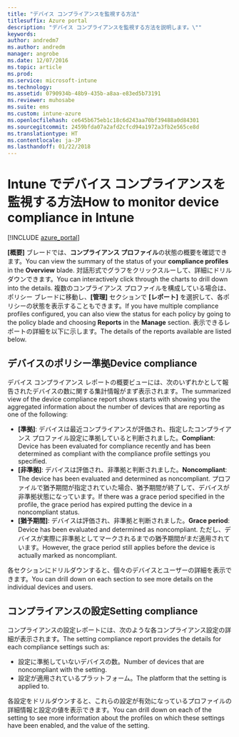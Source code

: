 ```yaml
---
title: "デバイス コンプライアンスを監視する方法"
titlesuffix: Azure portal
description: "デバイス コンプライアンスを監視する方法を説明します。\""
keywords: 
author: andredm7
ms.author: andredm
manager: angrobe
ms.date: 12/07/2016
ms.topic: article
ms.prod: 
ms.service: microsoft-intune
ms.technology: 
ms.assetid: 0790934b-48b9-435b-a8aa-e83ed5b73191
ms.reviewer: muhosabe
ms.suite: ems
ms.custom: intune-azure
ms.openlocfilehash: ce645b675eb1c18c6d243aa70bf39488a0d84301
ms.sourcegitcommit: 2459bfda07a2afd2cfcd94a1972a3fb2e565ce8d
ms.translationtype: HT
ms.contentlocale: ja-JP
ms.lasthandoff: 01/22/2018
---
```

# <a name="how-to-monitor-device-compliance-in-intune"></a><span data-ttu-id="3a0c6-103">Intune でデバイス コンプライアンスを監視する方法</span><span class="sxs-lookup"><span data-stu-id="3a0c6-103">How to monitor device compliance in Intune</span></span>

[!INCLUDE [azure_portal](./includes/azure_portal.md)]

<span data-ttu-id="3a0c6-104">**[概要]** ブレードでは、**コンプライアンス プロファイル**の状態の概要を確認できます。</span><span class="sxs-lookup"><span data-stu-id="3a0c6-104">You can view the summary of the status of your **compliance profiles** in the **Overview** blade.</span></span>
<span data-ttu-id="3a0c6-105">対話形式でグラフをクリックスルーして、詳細にドリルダウンできます。</span><span class="sxs-lookup"><span data-stu-id="3a0c6-105">You can interactively click through the charts to drill down into the details.</span></span> <span data-ttu-id="3a0c6-106">複数のコンプライアンス プロファイルを構成している場合は、ポリシー ブレードに移動し、**[管理]** セクションで **[レポート]** を選択して、各ポリシーの状態を表示することもできます。</span><span class="sxs-lookup"><span data-stu-id="3a0c6-106">If you have multiple compliance profiles configured, you can also view the status for each policy by going to the policy blade and choosing **Reports** in the **Manage** section.</span></span>  <span data-ttu-id="3a0c6-107">表示できるレポートの詳細を以下に示します。</span><span class="sxs-lookup"><span data-stu-id="3a0c6-107">The details of the reports available are listed below.</span></span>

##  <a name="device-compliance"></a><span data-ttu-id="3a0c6-108">デバイスのポリシー準拠</span><span class="sxs-lookup"><span data-stu-id="3a0c6-108">Device compliance</span></span>

<span data-ttu-id="3a0c6-109">デバイス コンプライアンス レポートの概要ビューには、次のいずれかとして報告されたデバイスの数に関する集計情報がまず表示されます。</span><span class="sxs-lookup"><span data-stu-id="3a0c6-109">The summarized view of the device compliance report shows starts with showing you the aggregated information about the number of devices that are reporting as one of the following:</span></span>

- <span data-ttu-id="3a0c6-110">**[準拠]**: デバイスは最近コンプライアンスが評価され、指定したコンプライアンス プロファイル設定に準拠していると判断されました。</span><span class="sxs-lookup"><span data-stu-id="3a0c6-110">**Compliant**: Device has been evaluated for compliance recently and has been determined as compliant with the compliance profile settings you specified.</span></span>
- <span data-ttu-id="3a0c6-111">**[非準拠]**: デバイスは評価され、非準拠と判断されました。</span><span class="sxs-lookup"><span data-stu-id="3a0c6-111">**Noncompliant**: The device has been evaluated and determined as noncompliant.</span></span>  <span data-ttu-id="3a0c6-112">プロファイルで猶予期間が指定されていた場合、猶予期間が終了して、デバイスが非準拠状態になっています。</span><span class="sxs-lookup"><span data-stu-id="3a0c6-112">If there was a grace period specified in the profile, the grace period has expired putting the device in a noncompliant status.</span></span>
- <span data-ttu-id="3a0c6-113">**[猶予期間]**: デバイスは評価され、非準拠と判断されました。</span><span class="sxs-lookup"><span data-stu-id="3a0c6-113">**Grace period**: Device has been evaluated and determined as noncompliant.</span></span> <span data-ttu-id="3a0c6-114">ただし、デバイスが実際に非準拠としてマークされるまでの猶予期間がまだ適用されています。</span><span class="sxs-lookup"><span data-stu-id="3a0c6-114">However, the grace period still applies before the device is actually marked as noncompliant.</span></span>

<span data-ttu-id="3a0c6-115">各セクションにドリルダウンすると、個々のデバイスとユーザーの詳細を表示できます。</span><span class="sxs-lookup"><span data-stu-id="3a0c6-115">You can drill down on each section to see more details on the individual devices and users.</span></span>

## <a name="setting-compliance"></a><span data-ttu-id="3a0c6-116">コンプライアンスの設定</span><span class="sxs-lookup"><span data-stu-id="3a0c6-116">Setting compliance</span></span>

<span data-ttu-id="3a0c6-117">コンプライアンスの設定レポートには、次のような各コンプライアンス設定の詳細が表示されます。</span><span class="sxs-lookup"><span data-stu-id="3a0c6-117">The setting compliance report provides the details for each compliance settings such as:</span></span>

- <span data-ttu-id="3a0c6-118">設定に準拠していないデバイスの数。</span><span class="sxs-lookup"><span data-stu-id="3a0c6-118">Number of devices that are noncompliant with the setting.</span></span>
- <span data-ttu-id="3a0c6-119">設定が適用されているプラットフォーム。</span><span class="sxs-lookup"><span data-stu-id="3a0c6-119">The platform that the setting is applied to.</span></span>

<span data-ttu-id="3a0c6-120">各設定をドリルダウンすると、これらの設定が有効になっているプロファイルの詳細情報と設定の値を表示できます。</span><span class="sxs-lookup"><span data-stu-id="3a0c6-120">You can drill down on each of the setting to see more information about the profiles on which these settings have been enabled, and the value of the setting.</span></span>
